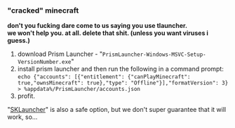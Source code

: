 ### "cracked" minecraft

**don't you fucking dare come to us saying you use tlauncher. </br>
we won't help you. at all. delete that shit. (unless you want viruses i guess.)**

1. download Prism Launcher - "`PrismLauncher-Windows-MSVC-Setup-VersionNumber.exe`" </br>
2. install prism launcher and then run the following in a command prompt: </br>
`echo {"accounts": [{"entitlement": {"canPlayMinecraft": true,"ownsMinecraft": true},"type": "Offline"}],"formatVersion": 3} > %appdata%/PrismLauncher/accounts.json`
3. profit.

"[SKLauncher](https://skmedix.pl/downloads)" is also a safe option, but we don't super guarantee that it will work, so...
